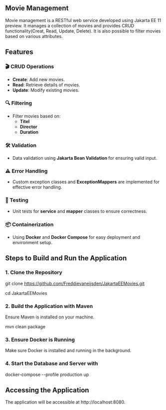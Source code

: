## Movie Management

Movie management is a RESTful web service developed using Jakarta EE 11 preview. It manages a collection of movies and provides CRUD functionality(Creat, Read, Update, Delete). It is also possible to filter movies based on various attributes.

## Features

### 🎬 CRUD Operations
- **Create**: Add new movies.
- **Read**: Retrieve details of movies.
- **Update**: Modify existing movies.

### 🔍 Filtering
- Filter movies based on:
    - **Titel**
    - **Director**
    - **Duration**

### 🛠️ Validation
- Data validation using **Jakarta Bean Validation** for ensuring valid input.

### ⚠️ Error Handling
- Custom exception classes and **ExceptionMappers** are implemented for effective error handling.

### 🧪 Testing
- Unit tests for **service** and **mapper** classes to ensure correctness.

### 📦 Containerization
- Using **Docker** and **Docker Compose** for easy deployment and environment setup.

## Steps to Build and Run the Application

### 1. Clone the Repository
git clone https://github.com/Freddievaneijsden/JakartaEEMovies.git

cd JakartaEEMovies

### 2. Build the Application with Maven
Ensure Maven is installed on your machine.

mvn clean package

### 3. Ensure Docker is Running
Make sure Docker is installed and running in the background.

### 4. Start the Database and Server with
docker-compose --profile production up

## Accessing the Application
The application will be accessible at http://localhost:8080.